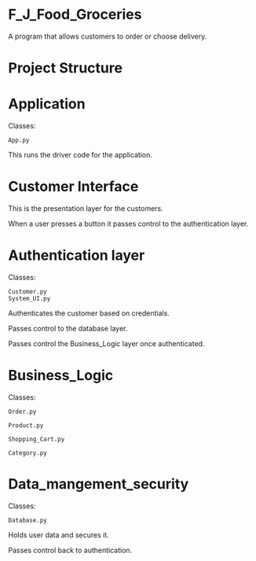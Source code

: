 # F_J_Food_Groceries

A program that allows customers to order or choose delivery.

# Project Structure

# Application

  Classes:
  
    App.py
  
  This runs the driver code for the application.
  
# Customer Interface

  This is the presentation layer for the customers.
  
  When a user presses a button it passes control to the authentication layer.

# Authentication layer
  Classes:
  
    Customer.py
    System_UI.py
    
  Authenticates the customer based on credentials.
  
  Passes control to the database layer.
  
  Passes control the Business_Logic layer once authenticated.

# Business_Logic 

  Classes:
  
    Order.py
    
    Product.py
    
    Shopping_Cart.py
    
    Category.py

# Data_mangement_security

  Classes:
  
    Database.py

  Holds user data and secures it.
  
  Passes control back to authentication.
